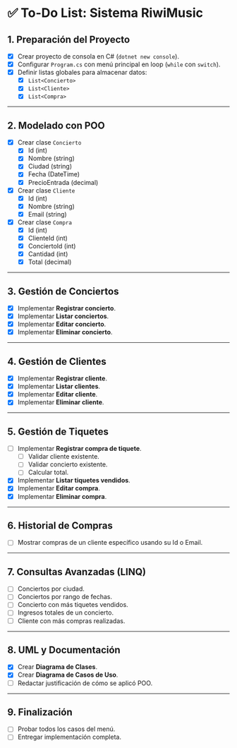 # ✅ To-Do List: Sistema RiwiMusic

## 1. Preparación del Proyecto

- [x] Crear proyecto de consola en C# (`dotnet new console`).
- [x] Configurar `Program.cs` con menú principal en loop (`while` con `switch`).
- [x] Definir listas globales para almacenar datos:
  - [x] `List<Concierto>`
  - [x] `List<Cliente>`
  - [x] `List<Compra>`

---

## 2. Modelado con POO

- [x] Crear clase `Concierto`
  - [x] Id (int)
  - [x] Nombre (string)
  - [x] Ciudad (string)
  - [x] Fecha (DateTime)
  - [x] PrecioEntrada (decimal)
- [x] Crear clase `Cliente`
  - [x] Id (int)
  - [x] Nombre (string)
  - [x] Email (string)
- [x] Crear clase `Compra`
  - [x] Id (int)
  - [x] ClienteId (int)
  - [x] ConciertoId (int)
  - [x] Cantidad (int)
  - [x] Total (decimal)

---

## 3. Gestión de Conciertos

- [x] Implementar **Registrar concierto**.
- [x] Implementar **Listar conciertos**.
- [x] Implementar **Editar concierto**.
- [x] Implementar **Eliminar concierto**.

---

## 4. Gestión de Clientes

- [x] Implementar **Registrar cliente**.
- [x] Implementar **Listar clientes**.
- [x] Implementar **Editar cliente**.
- [x] Implementar **Eliminar cliente**.

---

## 5. Gestión de Tiquetes

- [ ] Implementar **Registrar compra de tiquete**.
  - [ ] Validar cliente existente.
  - [ ] Validar concierto existente.
  - [ ] Calcular total.
- [x] Implementar **Listar tiquetes vendidos**.
- [x] Implementar **Editar compra**.
- [x] Implementar **Eliminar compra**.

---

## 6. Historial de Compras

- [ ] Mostrar compras de un cliente específico usando su Id o Email.

---

## 7. Consultas Avanzadas (LINQ)

- [ ] Conciertos por ciudad.
- [ ] Conciertos por rango de fechas.
- [ ] Concierto con más tiquetes vendidos.
- [ ] Ingresos totales de un concierto.
- [ ] Cliente con más compras realizadas.

---

## 8. UML y Documentación

- [x] Crear **Diagrama de Clases**.
- [x] Crear **Diagrama de Casos de Uso**.
- [ ] Redactar justificación de cómo se aplicó POO.

---

## 9. Finalización

- [ ] Probar todos los casos del menú.
- [ ] Entregar implementación completa.
